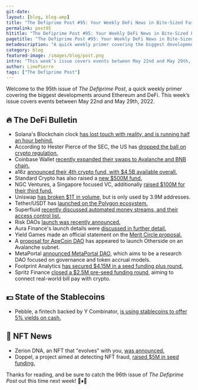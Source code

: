 ```yaml
---
git-date:
layout: [blog, blog-amp]
title: "The Defiprime Post #95: Your Weekly DeFi News in Bite-Sized Fashion"
permalink: post95
h1title: "The Defiprime Post #95: Your Weekly DeFi News in Bite-Sized Fashion"
pagetitle: "The Defiprime Post #95: Your Weekly DeFi News in Bite-Sized Fashion"
metadescription: "A quick weekly primer covering the biggest developments around Ethereum and DeFi. This week’s issue covers events between May 22nd and May 29th, 2022"
category: blog
featured-image: /images/blog/post.png
intro: "This week’s issue covers events between May 22nd and May 29th, 2022"
author: LimePierre
tags: ["The Defiprime Post"]
---
```


Welcome to the 95th issue of _The Defiprime Post_, a quick weekly primer covering the biggest developments around Ethereum and DeFi. This week’s issue covers events between May 22nd and May 29th, 2022.


## 🔥 The DeFi Bulletin

* Solana's Blockchain clock [has lost touch with reality, and is running half an hour behind.](https://www.theblockcrypto.com/post/149112/solanas-blockchain-clock-loses-track-of-time-now-running-30-minutes-behind) 
* According to Hester Pierce of the SEC, the US has [dropped the ball on crypto regulation.](https://www.cnbc.com/2022/05/25/secs-hester-peirce-us-dropped-the-ball-on-crypto-regulation.html?__source=iosappshare%7Cph.telegra.Telegraph.Share)
* Coinbase Wallet [recently expanded their swaps to Avalanche and BNB chain.](https://blog.coinbase.com/trade-thousands-of-tokens-on-your-choice-of-network-in-coinbase-wallet-2ffee57da0bb) 
* a16z [announced their 4th crypto fund, with $4.5B available overall.](https://a16zcrypto.com/crypto-fund-four/)
* Standard Crypto has also raised a [new $500M fund.](https://www.theblockcrypto.com/linked/148537/standard-crypto-raises-new-500-million-fund-axios?utm_source=twitter&utm_medium=social)
* NGC Ventures, a Singapore focused VC, additionally [raised $100M for their third fund. ](https://www.techinasia.com/singapore-cryptofocused-vc-raises-100m-fund)
* Uniswap [has broken $1T in volume](https://cointelegraph.com/news/uniswap-breaks-1t-in-volume-but-has-only-been-used-by-3-9m-addresses), but is only used by 3.9M addresses.
* Tether/USDT has [launched on the Polygon ecosystem.](https://tether.to/en/tether-token-usdt-launches-on-polygon/)
* Superfluid [recently discussed  automated money streams, and their access control list.](https://medium.com/superfluid-blog/automated-money-streams-are-here-introducing-the-access-control-list-7b328333d0d)  
* Risk DAOs [launch was recently announced.](https://medium.com/risk-dao/introducing-risk-dao-75a241115c95)
* Aura Finance's launch details were [discussed in further detail.](https://mirror.xyz/0xfEE0Bbe31345a7c27368534fEf45a57133FF3A86/pHF9FFR2sn2ZTLNh6YCyCivb0p7W_uPB5m4diS4jz58)
* Yield Games made an official statement on the [Merit Circle proposal.](https://medium.com/yield-guild-games/yield-guild-games-official-statement-regarding-merit-circle-proposal-b684ec2336fd?s=09)
* A [proposal for ApeCoin DAO](https://forum.apecoin.com/t/aip-idea-otherside-as-an-avalanche-subnet/6369) has appeared to launch Otherside on an Avalanche subnet.
* MetaPortal [announced MetaPortal DAO,](https://metaportal.substack.com/p/introducing-metaportal-dao?s=w) which aims to be a research DAO focused on governance and token accrual models.
* Footprint Analytics [has secured $4.15M in a seed funding plus round.](https://ambcrypto.com/footprint-analytics-grows-funding-to-4-15m-in-seed-plus-round/)
* Spritz Finance [closed a $2.5M pre-seed funding round](https://www.spritz.finance/blog/announcing-our-2-5m-pre-seed-funding-to-connect-real-world-bill-pay-with-crypto-defi?s=09), aiming to connect real-world bill pay with crypto. 


## 💵 State of the Stablecoins

* Pebble, a fintech backed by Y Combinator, [is using stablecoins to offer 5% yields on cash.](https://techcrunch.com/2022/05/23/pebble-crypto-stablecoins-gift-cards-yield-traditional-banks-finance/)


## 💎 NFT News

* Zerion DNA, an NFT that "evolves" with you, [was announced.](https://zerion.io/blog/zerion-dna/?s=09)
* Doppel, a project aimed at detecting NFT fraud, [raised $5M in seed funding.](https://www.doppel.xyz/blog/announcing-our-5m-seed-round)

Thanks for reading, and be sure to catch the 96th issue of _The Defiprime Post_ out this time next week! 👋♦️👋